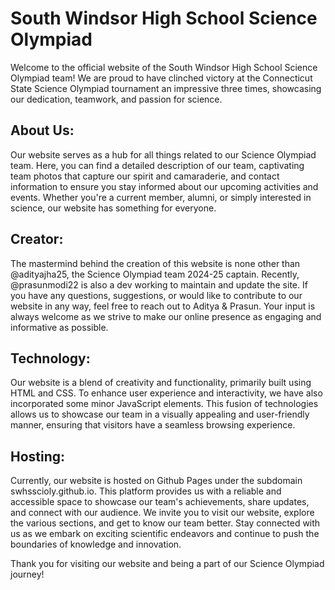 # South Windsor High School Science Olympiad

Welcome to the official website of the South Windsor High School Science Olympiad team! We are proud to have clinched victory at the Connecticut State Science Olympiad tournament an impressive three times, showcasing our dedication, teamwork, and passion for science.

## About Us:
Our website serves as a hub for all things related to our Science Olympiad team. Here, you can find a detailed description of our team, captivating team photos that capture our spirit and camaraderie, and contact information to ensure you stay informed about our upcoming activities and events. Whether you're a current member, alumni, or simply interested in science, our website has something for everyone.

## Creator:
The mastermind behind the creation of this website is none other than @adityajha25, the Science Olympiad team 2024-25 captain. Recently, @prasunmodi22 is also a dev working to maintain and update the site. If you have any questions, suggestions, or would like to contribute to our website in any way, feel free to reach out to Aditya & Prasun. Your input is always welcome as we strive to make our online presence as engaging and informative as possible.

## Technology:
Our website is a blend of creativity and functionality, primarily built using HTML and CSS. To enhance user experience and interactivity, we have also incorporated some minor JavaScript elements. This fusion of technologies allows us to showcase our team in a visually appealing and user-friendly manner, ensuring that visitors have a seamless browsing experience.

## Hosting:
Currently, our website is hosted on Github Pages under the subdomain swhsscioly.github.io. This platform provides us with a reliable and accessible space to showcase our team's achievements, share updates, and connect with our audience. We invite you to visit our website, explore the various sections, and get to know our team better. Stay connected with us as we embark on exciting scientific endeavors and continue to push the boundaries of knowledge and innovation.

Thank you for visiting our website and being a part of our Science Olympiad journey!

